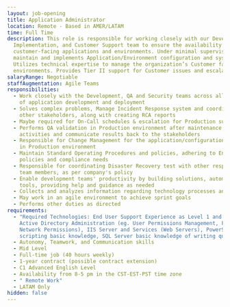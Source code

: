 ```yaml
---
layout: job-opening
title: Application Administrator
location: Remote - Based in AMER/LATAM
time: Full Time
description: This role is responsible for working closely with our Development,
  Implementation, and Customer Support team to ensure the availability of our
  customer-facing applications and environments. Under minimal supervision,
  maintain and implements Application/Environment configuration and systems.
  Utilizes technical expertise to manage the organization’s Customer facing
  environments. Provides Tier II support for Customer issues and escalations
salaryRange: Negotiable
staffAugmentation: Agile Teams
responsibilities:
  - Work closely with the Development, QA and Security teams across all phases
    of application development and deployment
  - Solves complex problems, Manage Incident Response system and coordinate with
    other stakeholders, along with creating RCA reports
  - Maybe required for On-Call schedules & escalation for Production support
  - Performs QA validation in Production environment after maintenance
    activities and communicate results back to the stakeholders
  - Responsible for Change Management for the application/configuration changes
    in Production environment
  - Maintain Standard Operating Procedures and policies, adhering to Enterprise
    policies and compliance needs
  - Responsible for coordinating Disaster Recovery test with other responsible
    team members, as per company's policy
  - Enable development teams' productivity by building solutions, automation
    tools, providing help and guidance as needed
  - Collects and analyzes information regarding technology processes and systems
  - May work in an agile environment to achieve sprint goals
  - Performs other duties as directed
requirements:
  - "Required Technologies: End User Support Experience as Level 1 and Level 2,
    Active Directory Administration (eg. User Permissions Management, Folder and
    Network Permissions), IIS Server and Services (Web Servers), PowerShell
    scripting basic knowledge, SQL Server basic knowledge of writing queries"
  - Autonomy, Teamwork, and Communication skills
  - Mid Level
  - Full-time job (40 hours weekly)
  - 1-year contract (possible contract extension)
  - C1 Advanced English Level
  - Availability from 8-5 pm in the CST-EST-PST time zone
  - " Remote Work"
  - LATAM Only
hidden: false
---
```

